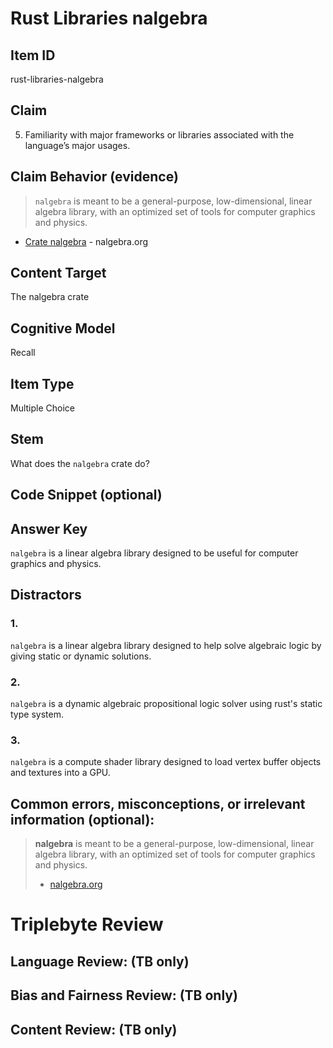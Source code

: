 # Rust Libraries nalgebra

## Item ID
rust-libraries-nalgebra

## Claim
5. Familiarity with major frameworks or libraries associated with the language’s major usages.

## Claim Behavior (evidence)
> `nalgebra` is meant to be a general-purpose, low-dimensional, linear algebra library, with an optimized set of tools for computer graphics and physics.
- [Crate nalgebra](https://nalgebra.org/rustdoc/nalgebra/index.html) - nalgebra.org

## Content Target
The nalgebra crate

## Cognitive Model
Recall

## Item Type
Multiple Choice

## Stem

What does the `nalgebra` crate do?

## Code Snippet (optional)


## Answer Key

`nalgebra` is a linear algebra library designed to be useful for computer graphics and physics.

## Distractors

### 1.

`nalgebra` is a linear algebra library designed to help solve algebraic logic by giving static or dynamic solutions.

### 2.

`nalgebra` is a dynamic algebraic propositional logic solver using rust's static type system.

### 3.

`nalgebra` is a compute shader library designed to load vertex buffer objects and textures into a GPU.

## Common errors, misconceptions, or irrelevant information (optional):

> **nalgebra** is meant to be a general-purpose, low-dimensional, linear algebra library, with an optimized set of tools for computer graphics and physics.
> - [nalgebra.org](https://nalgebra.org/rustdoc/nalgebra/index.html)

# Triplebyte Review


## Language Review: (TB only)


## Bias and Fairness Review: (TB only)


## Content Review: (TB only)

